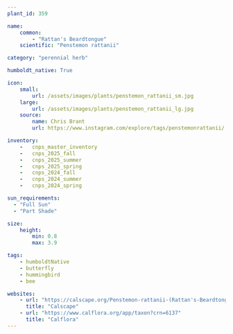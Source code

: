 ```yaml
---
plant_id: 359 

name: 
    common: 
        - "Rattan's Beardtongue"
    scientific: "Penstemon rattanii" 

category: "perennial herb"

humboldt_native: True

icon: 
    small: 
        url: /assets/images/plants/penstemon_rattanii_sm.jpg 
    large: 
        url: /assets/images/plants/penstemon_rattanii_lg.jpg 
    source: 
        name: Chris Brant
        url: https://www.instagram.com/explore/tags/penstemonrattanii/

inventory: 
    -   cnps_master_inventory
    -   cnps_2025_fall
    -   cnps_2025_summer
    -   cnps_2025_spring
    -   cnps_2024_fall
    -   cnps_2024_summer
    -   cnps_2024_spring

sun_requirements:
  - "Full Sun"
  - "Part Shade"

size:
    height: 
        min: 0.8 
        max: 3.9

tags: 
    - humboldtNative
    - butterfly
    - hummingbird
    - bee

websites:
    - url: "https://calscape.org/Penstemon-rattanii-(Rattan's-Beardtongue)"
      title: "Calscape"
    - url: "https://www.calflora.org/app/taxon?crn=6137"
      title: "Calflora"
---
```

